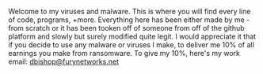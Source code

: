 Welcome to my viruses and malware.
This is where you will find every line of code, programs, +more. Everything here has been either made by me -
from scratch or it has been tooken off of someone from off of the github platform and slowly but surely modified quite legit.
I would appreciate it that if you decide to use any malware or viruses I make, to deliver me 10% of all earnings you make from ransomware.
To give my 10%, here's my work email: dbishop@furynetworks.net
